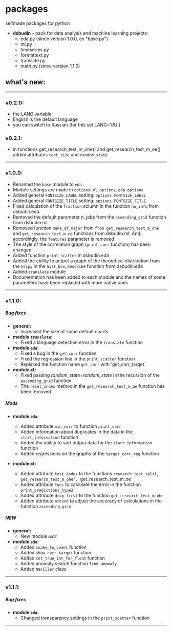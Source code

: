 # packages
selfmade packages for python

- **dsbudin** - pack for data analysis and machine learning projects:
    - eda.py (since version 1.0.0, ex "base.py")
    - ml.py
    - timeseries.py
    - formattext.py
    - translate.py
    - math.py (since version 1.1.0)

## what's new:

---
### v0.2.0:
- the LANG variable
- English is the default language
- you can switch to Russian (for this set LANG='RU')
### v0.2.1:
- in functions get_research_test_m_ohe() and get_research_test_m_oe() added attributes `test_size` and `random_state`
---
### v1.0.0:
- Renamed the `base` module to `eda`
- Module settings are made in `options`: `ml.options`, `eda.options`
- Added general `FONTSIZE_LABEL` setting: `options.FONTSIZE_LABEL`
- Added general `FONTSIZE_TITLE` setting: `options.FONTSIZE_TITLE`
- Fixed calculation of the `fraction` column in the function `na_info` from dsbudin.eda
- Removed the default parameter n_jobs from the `ascending_grid` function from dsbudin.ml
- Removed function `make_df_major` from `from get_research_test_m_ohe` and `get_research_test_m_oe` functions from dsbudin.ml. And, accordingly, the `features` parameter is removed
- The style of the correlation graph (`print_corr` function) has been changed
- Added function `print_scatter` in dsbudin.eda
- Added the ability to output a graph of the theoretical distribution from the `Scipy` in the `hist_box_describe` function from dsbudin.eda
- Added `translate` module
- Documentation has been added to each module and the names of some parameters have been replaced with more native ones
---
### v1.1.0:
##### Bug fixes
- **general:**
    - Increased the size of some default charts
- **module `translate`:**
    - Fixed a language detection error in the `translate` function
- **module `eda`:**
    - Fixed a bug in the `get_corr` function
    - Fixed the regression line in the `print_scatter` function
    - Replaced the function name `get_corr` with 'get_corr_target`
- **module `ml`:**
    - Fixed passing *random_state=random_state* in the recursion of the `ascending_grid` function
    - The `reset_index` method in the `get_research_test_m_oe` function has been removed

##### Mods
- **module `eda`:**
    - Added attribute `min_corr` to function `print_corr`
    - Added information about duplicates in the data in the `start_information` function
    - Added the ability to sort output data for the `start_information` function
    - Added regressions on the graphs of the `target_corr_reg` function

- **module `ml`:**
    - Added attribute `test_index` to the functions `research_test_split`, `get_research_test_m_ohe', `get_research_test_m_oe`
    - Added attribute `func` to calculate the error in the function `print_predictions_type2`
    - Added attribute `drop_first` to the function `get_research_test_m_ohe`
    - Added attribute `nround` to adjust the accuracy of calculations in the function `ascending_grid`

##### NEW
- **general:**
    - New module `math`
- **module `eda`:**
    - Added `snake_to_camel` function
    - Added `show_corr_target` function
    - Added `set_true_int_for_float` function
    - Added anomaly search function `find_anomaly`
    - Added `NaFiller` class
---
### v1.1.1:
##### Bug fixes
- **module `eda`:**
	- Changed transparency settings in the `print_scatter` function
---

